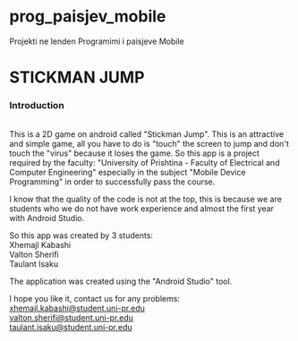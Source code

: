 # prog_paisjev_mobile
Projekti ne lenden Programimi i paisjeve Mobile

<h1><b>STICKMAN JUMP</b></h1>

<h3><b>Introduction</b></h3>
<br/>
This is a 2D game on android called "Stickman Jump". This is an attractive and simple game, all you have to do is "touch" the screen to jump and don't touch the "virus" because it loses the game. So this app is a project required by the faculty: "University of Prishtina - Faculty of Electrical and Computer Engineering" especially in the subject "Mobile Device Programming" in order to successfully pass the course.

I know that the quality of the code is not at the top, this is because we are students who we do not have work experience and almost the first year with Android Studio.

So this app was created by 3 students: <br> Xhemajl Kabashi <br> Valton Sherifi <br> Taulant Isaku

The application was created using the "Android Studio" tool.


I hope you like it, contact us for any problems: <br> xhemajl.kabashi@student.uni-pr.edu <br> valton.sherifi@student.uni-pr.edu <br> taulant.isaku@student.uni-pr.edu

